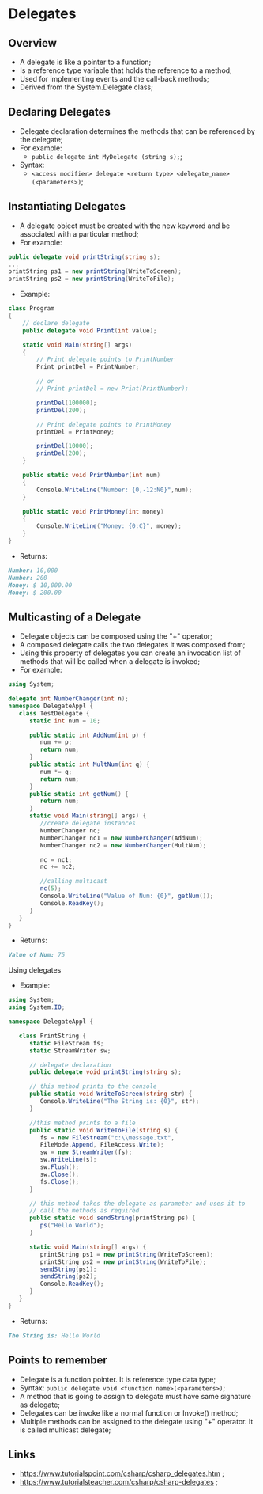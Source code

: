# Delegates

## Overview

- A delegate is like a pointer to a function;
- Is a reference type variable that holds the reference to a method;
- Used for implementing events and the call-back methods;
- Derived from the System.Delegate class;

## Declaring Delegates

- Delegate declaration determines the methods that can be referenced by the delegate;
- For example:
  - `public delegate int MyDelegate (string s);`;
- Syntax:
  - `<access modifier> delegate <return type> <delegate_name>(<parameters>)`;

## Instantiating Delegates

- A delegate object must be created with the new keyword and be associated with a particular method;
- For example:

```c#
public delegate void printString(string s);
...
printString ps1 = new printString(WriteToScreen);
printString ps2 = new printString(WriteToFile);
```

- Example:

```c#
class Program
{
    // declare delegate
    public delegate void Print(int value);

    static void Main(string[] args)
    {
        // Print delegate points to PrintNumber
        Print printDel = PrintNumber;

        // or
        // Print printDel = new Print(PrintNumber);

        printDel(100000);
        printDel(200);

        // Print delegate points to PrintMoney
        printDel = PrintMoney;

        printDel(10000);
        printDel(200);
    }

    public static void PrintNumber(int num)
    {
        Console.WriteLine("Number: {0,-12:N0}",num);
    }

    public static void PrintMoney(int money)
    {
        Console.WriteLine("Money: {0:C}", money);
    }
}
```

- Returns:

```markdown
Number: 10,000
Number: 200
Money: $ 10,000.00
Money: $ 200.00
```

## Multicasting of a Delegate

- Delegate objects can be composed using the "+" operator;
- A composed delegate calls the two delegates it was composed from;
- Using this property of delegates you can create an invocation list of methods that will be called when a delegate is invoked;
- For example:

```c#
using System;

delegate int NumberChanger(int n);
namespace DelegateAppl {
   class TestDelegate {
      static int num = 10;

      public static int AddNum(int p) {
         num += p;
         return num;
      }
      public static int MultNum(int q) {
         num *= q;
         return num;
      }
      public static int getNum() {
         return num;
      }
      static void Main(string[] args) {
         //create delegate instances
         NumberChanger nc;
         NumberChanger nc1 = new NumberChanger(AddNum);
         NumberChanger nc2 = new NumberChanger(MultNum);

         nc = nc1;
         nc += nc2;

         //calling multicast
         nc(5);
         Console.WriteLine("Value of Num: {0}", getNum());
         Console.ReadKey();
      }
   }
}
```

- Returns:

```markdown
Value of Num: 75
```

Using delegates

- Example:

```c#
using System;
using System.IO;

namespace DelegateAppl {

   class PrintString {
      static FileStream fs;
      static StreamWriter sw;

      // delegate declaration
      public delegate void printString(string s);

      // this method prints to the console
      public static void WriteToScreen(string str) {
         Console.WriteLine("The String is: {0}", str);
      }

      //this method prints to a file
      public static void WriteToFile(string s) {
         fs = new FileStream("c:\\message.txt",
         FileMode.Append, FileAccess.Write);
         sw = new StreamWriter(fs);
         sw.WriteLine(s);
         sw.Flush();
         sw.Close();
         fs.Close();
      }

      // this method takes the delegate as parameter and uses it to
      // call the methods as required
      public static void sendString(printString ps) {
         ps("Hello World");
      }

      static void Main(string[] args) {
         printString ps1 = new printString(WriteToScreen);
         printString ps2 = new printString(WriteToFile);
         sendString(ps1);
         sendString(ps2);
         Console.ReadKey();
      }
   }
}
```

- Returns:

```markdown
The String is: Hello World
```

## Points to remember

- Delegate is a function pointer. It is reference type data type;
- Syntax: `public delegate void <function name>(<parameters>)`;
- A method that is going to assign to delegate must have same signature as delegate;
- Delegates can be invoke like a normal function or Invoke() method;
- Multiple methods can be assigned to the delegate using "+" operator. It is called multicast delegate;

## Links

- <https://www.tutorialspoint.com/csharp/csharp_delegates.htm> ;
- <https://www.tutorialsteacher.com/csharp/csharp-delegates> ;
